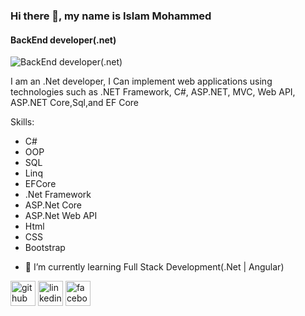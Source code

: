 ### Hi there 👋, my name is Islam Mohammed
#### BackEnd developer(.net)
![BackEnd developer(.net)](https://cdn-images-1.medium.com/max/200/1*pVgiUNKfclvbTk6pTUszdA@2x.gif)

I am an .Net developer, I Can implement web applications using technologies such as .NET Framework, C#, ASP.NET, MVC, Web API, ASP.NET Core,Sql,and EF Core

Skills: 
* C#
* OOP
* SQL
* Linq
* EFCore
* .Net Framework
* ASP.Net Core
* ASP.Net Web API
* Html
* CSS
* Bootstrap

- 🌱 I’m currently learning Full Stack Development(.Net | Angular) 


[<img src='https://cdn.jsdelivr.net/npm/simple-icons@3.0.1/icons/github.svg' alt='github' height='40'>](https://github.com/ismlh)  [<img src='https://cdn.jsdelivr.net/npm/simple-icons@3.0.1/icons/linkedin.svg' alt='linkedin' height='40'>](https://www.linkedin.com/in/islam-mohammed-7052a0233/)  [<img src='https://cdn.jsdelivr.net/npm/simple-icons@3.0.1/icons/facebook.svg' alt='facebook' height='40'>](https://www.facebook.com/profile.php?id=100045784102221)  

